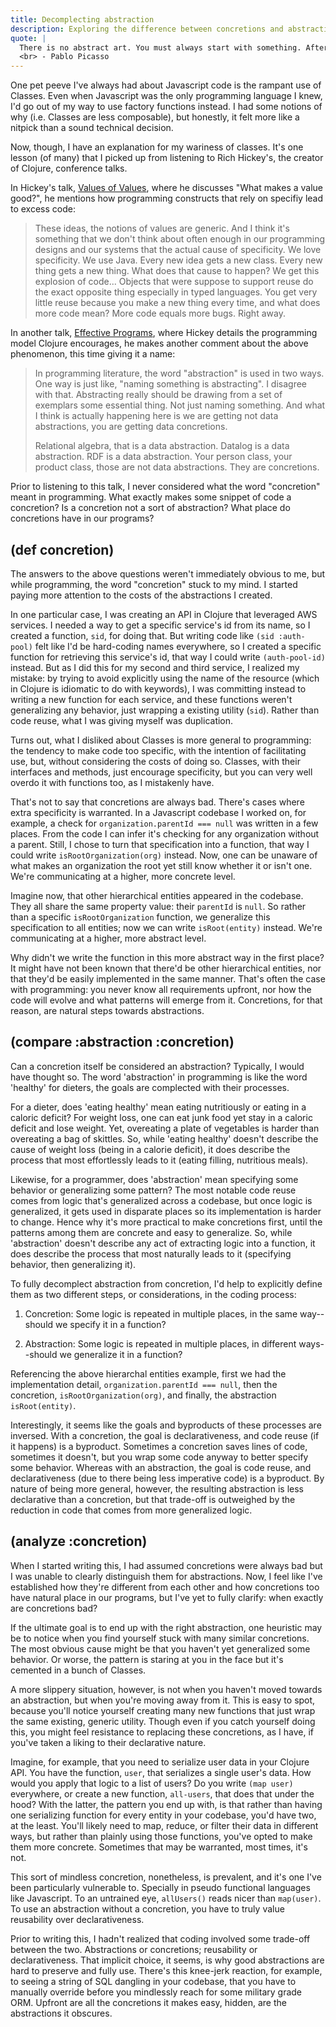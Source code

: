 ```yaml
---
title: Decomplecting abstraction
description: Exploring the difference between concretions and abstractions.
quote: | 
  There is no abstract art. You must always start with something. Afterward you can remove all traces of reality.
  <br> - Pablo Picasso
---
```


One pet peeve I've always had about Javascript code is the rampant use of Classes. Even when Javascript was the only programming language I knew, I'd go out of my way to use factory functions instead. I had some notions of why (i.e. Classes are less composable), but honestly, it felt more like a nitpick than a sound technical decision.

Now, though, I have an explanation for my wariness of classes. It's one lesson (of many) that I picked up from listening to Rich Hickey's, the creator of Clojure, conference talks.

In Hickey's talk, [Values of Values](https://github.com/matthiasn/talk-transcripts/blob/master/Hickey_Rich/ValueOfValues.md), where he discusses "What makes a value good?", he mentions how programming constructs that rely on specifiy lead to excess code: 

> These ideas, the notions of values are generic. And I think it's something that we don't think about often enough in our programming designs and our systems that the actual cause of specificity. We love specificity. We use Java. Every new idea gets a new class. Every new thing gets a new thing. What does that cause to happen? We get this explosion of code... Objects that were suppose to support reuse do the exact opposite thing especially in typed languages. You get very little reuse because you make a new thing every time, and what does more code mean? More code equals more bugs. Right away.

In another talk, [Effective Programs](https://github.com/matthiasn/talk-transcripts/blob/master/Hickey_Rich/EffectivePrograms-mostly-text.md), where Hickey details the programming model Clojure encourages, he makes another comment about the above phenomenon, this time giving it a name: 

> In programming literature, the word "abstraction" is used in two ways. One way is just like, "naming something is abstracting". I disagree with that. Abstracting really should be drawing from a set of exemplars some essential thing. Not just naming something. And what I think is actually happening here is we are getting not data abstractions, you are getting data concretions.
>
> Relational algebra, that is a data abstraction. Datalog is a data abstraction. RDF is a data abstraction. Your person class, your product class, those are not data abstractions. They are concretions.

Prior to listening to this talk, I never considered what the word "concretion" meant in programming. What exactly makes some snippet of code a concretion? Is a concretion not a sort of abstraction? What place do concretions have in our programs? 

## (def concretion)

The answers to the above questions weren't immediately obvious to me, but while programming, the word "concretion" stuck to my mind.  I started paying more attention to the costs of the abstractions I created.

In one particular case, I was creating an API in Clojure that leveraged AWS services. I needed a way to get a specific service's id from its name, so I created a function, `sid`, for doing that. But writing code like `(sid :auth-pool)` felt like I'd be hard-coding names everywhere, so I created a specific function for retrieving this service's id, that way I could write `(auth-pool-id)` instead. But as I did this for my second and third service, I realized my mistake: by trying to avoid explicitly using the name of the resource (which in Clojure is idiomatic to do with keywords), I was committing instead to writing a new function for each service, and these functions weren't generalizing any behavior, just wrapping a existing utility (`sid`). Rather than code reuse, what I was giving myself was duplication.

Turns out, what I disliked about Classes is more general to programming: the tendency to make code too specific, with the intention of facilitating use, but, without considering the costs of doing so. Classes, with their interfaces and methods, just encourage specificity, but you can very well overdo it with functions too, as I mistakenly have.

That's not to say that concretions are always bad. There's cases where extra specificity is warranted. In a Javascript codebase I worked on, for example, a check for `organization.parentId === null` was written in a few places.
From the code I can infer it's checking for any organization without a parent. Still, I chose to turn that specification into a function, that way I could write `isRootOrganization(org)` instead. Now, one can be unaware of what makes an organization the root yet still know whether it or isn't one. We're communicating at a higher, more concrete level. 

Imagine now, that other hierarchical entities appeared in the codebase. They all share the same property value: their `parentId` is `null`. So rather than a specific `isRootOrganization` function, we generalize this specification to all entities; now we can write `isRoot(entity)` instead. We're communicating at a higher, more abstract level.

Why didn't we write the function in this more abstract way in the first place? It might have not been known that there'd be other hierarchical entities, nor that they'd be easily implemented in the same manner. That's often the case with programming: you never know all requirements upfront, nor how the code will evolve and what patterns will emerge from it. Concretions, for that reason, are natural steps towards abstractions.

## (compare :abstraction :concretion)

Can a concretion itself be considered an abstraction? Typically, I would have thought so. The word 'abstraction' in programming is like the word  'healthy' for dieters, the goals are complected with their processes.

For a dieter, does 'eating healthy' mean eating nutritiously or eating in a caloric deficit? For weight loss, one can eat junk food yet stay in a caloric deficit and lose weight. Yet, overeating a plate of vegetables is harder than overeating a bag of skittles. So, while 'eating healthy' doesn't describe the cause of weight loss (being in a calorie deficit), it does describe the process that most effortlessly leads to it (eating filling, nutritious meals).

Likewise, for a programmer, does 'abstraction' mean specifying some behavior or generalizing some pattern? The most notable code reuse comes from logic that's generalized across a codebase, but once logic is generalized, it gets used in disparate places so its implementation is harder to change. Hence why it's more practical to make concretions first, until the patterns among them are concrete and easy to generalize. So, while 'abstraction' doesn't describe any act of extracting logic into a function, it does describe the process that most naturally leads to it (specifying behavior, then generalizing it).

To fully decomplect abstraction from concretion, I'd help to explicitly define them as two different steps, or considerations, in the coding process:

1) Concretion: Some logic is repeated in multiple places, in the same way--should we specify it in a function?

2) Abstraction: Some logic is repeated in multiple places, in different ways--should we generalize it in a function?

Referencing the above hierarchal entities example, first we had the implementation detail, `organization.parentId === null`, then the concretion, `isRootOrganization(org)`, and finally, the abstraction `isRoot(entity)`. 

Interestingly, it seems like the goals and byproducts of these processes are inversed. With a concretion, the goal is declarativeness, and code reuse (if it happens) is a byproduct. Sometimes a concretion saves lines of code, sometimes it doesn't, but you wrap some code anyway to better specify some behavior. Whereas with an abstraction, the goal is code reuse, and declarativeness (due to there being less imperative code) is a byproduct. By nature of being more general, however, the resulting abstraction is less declarative than a concretion, but that trade-off is outweighed by the reduction in code that comes from more generalized logic.

## (analyze :concretion)

When I started writing this, I had assumed concretions were always bad but I was unable to clearly distinguish them for abstractions. Now, I feel like I've established how they're different from each other and how concretions too have natural place in our programs, but I've yet to fully clarify: when exactly are concretions bad? 

If the ultimate goal is to end up with the right abstraction, one heuristic may be to notice when you find yourself stuck with many similar concretions. The most obvious cause might be that you haven't yet generalized some behavior. Or worse, the pattern is staring at you in the face but it's cemented in a bunch of Classes.

A more slippery situation, however, is not when you haven't moved towards an abstraction, but when you're moving away from it. This is easy to spot, because you'll notice yourself creating many new functions that just wrap the same existing, generic utility. Though even if you catch yourself doing this, you might feel resistance to replacing these concretions, as I have, if you've taken a liking to their declarative nature.

Imagine, for example, that you need to serialize user data in your Clojure API. You have the function, `user`, that serializes a single user's data. How would you apply that logic to a list of users? Do you write `(map user)` everywhere, or create a new function, `all-users`, that does that under the hood? With the latter, the pattern you end up with, is that rather than having one serializing function for every entity in your codebase, you'd have two, at the least. You'll likely need to map, reduce, or filter their data in different ways, but rather than plainly using those functions, you've opted to make them more concrete. Sometimes that may be warranted, most times, it's not.

This sort of mindless concretion, nonetheless, is prevalent, and it's one I've been particularly vulnerable to. Specially in pseudo functional languages like Javascript. To an untrained eye, `allUsers()` reads nicer than `map(user)`. To use an abstraction without a concretion, you have to truly value reusability over declarativeness.

Prior to writing this, I hadn't realized that coding involved some trade-off between the two. Abstractions or concretions; reusability or declarativeness. That implicit choice, it seems, is why good abstractions are hard to preserve and fully use. There's this knee-jerk reaction, for example, to seeing a string of SQL dangling in your codebase, that you have to manually override before you mindlessly reach for some military grade ORM. Upfront are all the concretions it makes easy, hidden, are the abstractions it obscures.
